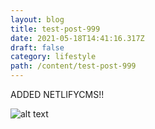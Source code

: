 ```yaml
---
layout: blog
title: test-post-999
date: 2021-05-18T14:41:16.317Z
draft: false
category: lifestyle
path: /content/test-post-999
---
```

ADDED NETLIFYCMS!!



![alt text](/img/pexels-ivan-bertolazzi-2681319.jpg "cool-image-bro")